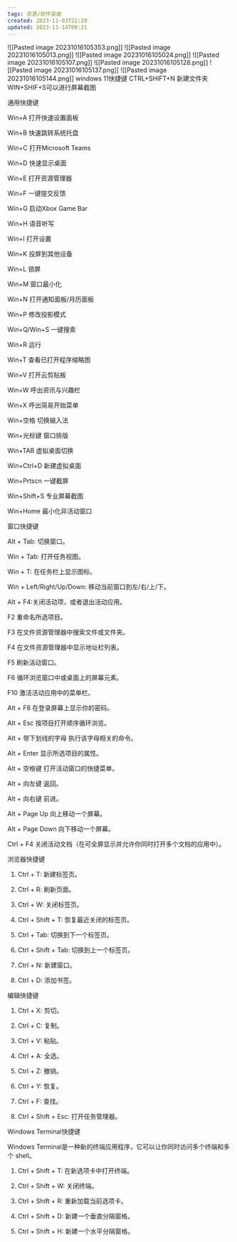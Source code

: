 ```yaml
---
tags: 资源/软件安装
created: 2023-11-03T22:29
updated: 2023-11-14T09:21
---
```

![[Pasted image 20231016105353.png]]
![[Pasted image 20231016105013.png]]
![[Pasted image 20231016105024.png]]
![[Pasted image 20231016105107.png]]
![[Pasted image 20231016105128.png]]
![[Pasted image 20231016105137.png]]
![[Pasted image 20231016105144.png]]
windows 11快捷键
CTRL+SHIFT+N 新建文件夹
WIN+SHIF+S可以进行屏幕截图



通用快捷键

Win+A 打开快速设置面板

Win+B 快速跳转系统托盘

Win+C 打开Microsoft Teams

Win+D 快速显示桌面

Win+E 打开资源管理器

Win+F 一键提交反馈

Win+G 启动Xbox Game Bar

Win+H 语音听写

Win+I 打开设置

Win+K 投屏到其他设备

Win+L 锁屏

Win+M 窗口最小化

Win+N 打开通知面板/月历面板

Win+P 修改投影模式

Win+Q/Win+S 一键搜索

Win+R 运行

Win+T 查看已打开程序缩略图

Win+V 打开云剪贴板

Win+W 呼出资讯与兴趣栏

Win+X 呼出简易开始菜单

Win+空格 切换输入法

Win+光标键 窗口排版

Win+TAB 虚拟桌面切换

Win+Ctrl+D 新建虚拟桌面

Win+Prtscn 一键截屏

Win+Shift+S 专业屏幕截图

Win+Home 最小化非活动窗口

窗口快捷键

Alt + Tab: 切换窗口。

Win + Tab: 打开任务视图。

Win + T: 在任务栏上显示图标。

Win + Left/Right/Up/Down: 移动当前窗口到左/右/上/下。

Alt + F4:关闭活动项，或者退出活动应用。

F2 重命名所选项目。

F3 在文件资源管理器中搜索文件或文件夹。

F4 在文件资源管理器中显示地址栏列表。

F5 刷新活动窗口。

F6 循环浏览窗口中或桌面上的屏幕元素。

F10 激活活动应用中的菜单栏。

Alt + F8 在登录屏幕上显示你的密码。

Alt + Esc 按项目打开顺序循环浏览。

Alt + 带下划线的字母 执行该字母相关的命令。

Alt + Enter 显示所选项目的属性。

Alt + 空格键 打开活动窗口的快捷菜单。

Alt + 向左键 返回。

Alt + 向右键 前进。

Alt + Page Up 向上移动一个屏幕。

Alt + Page Down 向下移动一个屏幕。

Ctrl + F4 关闭活动文档（在可全屏显示并允许你同时打开多个文档的应用中）。

浏览器快捷键

1. Ctrl + T: 新建标签页。

2. Ctrl + R: 刷新页面。

3. Ctrl + W: 关闭标签页。

4. Ctrl + Shift + T: 恢复最近关闭的标签页。

5. Ctrl + Tab: 切换到下一个标签页。

6. Ctrl + Shift + Tab: 切换到上一个标签页。

7. Ctrl + N: 新建窗口。

8. Ctrl + D: 添加书签。

编辑快捷键

1. Ctrl + X: 剪切。

2. Ctrl + C: 复制。

3. Ctrl + V: 粘贴。

4. Ctrl + A: 全选。

5. Ctrl + Z: 撤销。

6. Ctrl + Y: 恢复。

7. Ctrl + F: 查找。

8. Ctrl + Shift + Esc: 打开任务管理器。

Windows Terminal快捷键

Windows Terminal是一种新的终端应用程序，它可以让你同时访问多个终端和多个 shell。

1. Ctrl + Shift + T: 在新选项卡中打开终端。

2. Ctrl + Shift + W: 关闭终端。

3. Ctrl + Shift + R: 重新加载当前选项卡。

4. Ctrl + Shift + D: 新建一个垂直分隔窗格。

5. Ctrl + Shift + H: 新建一个水平分隔窗格。